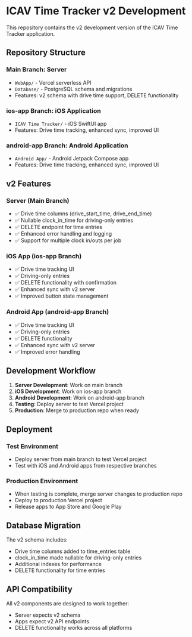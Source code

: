 # ICAV Time Tracker v2 Development

This repository contains the v2 development version of the ICAV Time Tracker application.

## Repository Structure

### Main Branch: Server
- `WebApp/` - Vercel serverless API
- `Database/` - PostgreSQL schema and migrations
- Features: v2 schema with drive time support, DELETE functionality

### ios-app Branch: iOS Application
- `ICAV Time Tracker/` - iOS SwiftUI app
- Features: Drive time tracking, enhanced sync, improved UI

### android-app Branch: Android Application  
- `Android App/` - Android Jetpack Compose app
- Features: Drive time tracking, enhanced sync, improved UI

## v2 Features

### Server (Main Branch)
- ✅ Drive time columns (drive_start_time, drive_end_time)
- ✅ Nullable clock_in_time for driving-only entries
- ✅ DELETE endpoint for time entries
- ✅ Enhanced error handling and logging
- ✅ Support for multiple clock in/outs per job

### iOS App (ios-app Branch)
- ✅ Drive time tracking UI
- ✅ Driving-only entries
- ✅ DELETE functionality with confirmation
- ✅ Enhanced sync with v2 server
- ✅ Improved button state management

### Android App (android-app Branch)
- ✅ Drive time tracking UI
- ✅ Driving-only entries  
- ✅ DELETE functionality
- ✅ Enhanced sync with v2 server
- ✅ Improved error handling

## Development Workflow

1. **Server Development**: Work on main branch
2. **iOS Development**: Work on ios-app branch
3. **Android Development**: Work on android-app branch
4. **Testing**: Deploy server to test Vercel project
5. **Production**: Merge to production repo when ready

## Deployment

### Test Environment
- Deploy server from main branch to test Vercel project
- Test with iOS and Android apps from respective branches

### Production Environment  
- When testing is complete, merge server changes to production repo
- Deploy to production Vercel project
- Release apps to App Store and Google Play

## Database Migration

The v2 schema includes:
- Drive time columns added to time_entries table
- clock_in_time made nullable for driving-only entries
- Additional indexes for performance
- DELETE functionality for time entries

## API Compatibility

All v2 components are designed to work together:
- Server expects v2 schema
- Apps expect v2 API endpoints
- DELETE functionality works across all platforms
